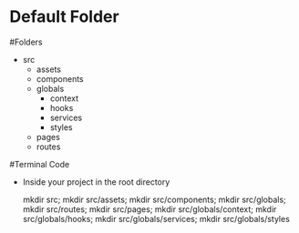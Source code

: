 # Default Folder

#Folders

- src <br>
  - assets<br>
  - components<br>
  - globals<br>
    - context<br>
    - hooks<br>
    - services<br>
    - styles<br>
  - pages<br>
  - routes<br>
  
#Terminal Code

- Inside your project in the root directory

  mkdir src; mkdir src/assets; mkdir src/components; mkdir src/globals; mkdir src/routes; mkdir src/pages; mkdir src/globals/context; mkdir src/globals/hooks; mkdir src/globals/services; mkdir src/globals/styles

